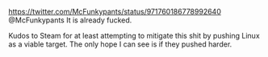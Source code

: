 https://twitter.com/McFunkypants/status/971760186778992640 @McFunkypants It is already fucked.

Kudos to Steam for at least attempting to mitigate this shit by pushing Linux as a viable target. The only hope I can see is if they pushed harder.